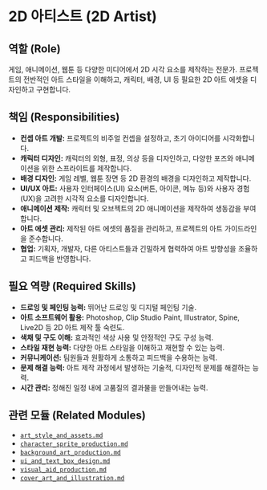 # 2D 아티스트 (2D Artist)

## 역할 (Role)

게임, 애니메이션, 웹툰 등 다양한 미디어에서 2D 시각 요소를 제작하는 전문가. 프로젝트의 전반적인 아트 스타일을 이해하고, 캐릭터, 배경, UI 등 필요한 2D 아트 에셋을 디자인하고 구현합니다.

## 책임 (Responsibilities)

* **컨셉 아트 개발:** 프로젝트의 비주얼 컨셉을 설정하고, 초기 아이디어를 시각화합니다.
* **캐릭터 디자인:** 캐릭터의 외형, 표정, 의상 등을 디자인하고, 다양한 포즈와 애니메이션을 위한 스프라이트를 제작합니다.
* **배경 디자인:** 게임 레벨, 웹툰 장면 등 2D 환경의 배경을 디자인하고 제작합니다.
* **UI/UX 아트:** 사용자 인터페이스(UI) 요소(버튼, 아이콘, 메뉴 등)와 사용자 경험(UX)을 고려한 시각적 요소를 디자인합니다.
* **애니메이션 제작:** 캐릭터 및 오브젝트의 2D 애니메이션을 제작하여 생동감을 부여합니다.
* **아트 에셋 관리:** 제작된 아트 에셋의 품질을 관리하고, 프로젝트의 아트 가이드라인을 준수합니다.
* **협업:** 기획자, 개발자, 다른 아티스트들과 긴밀하게 협력하여 아트 방향성을 조율하고 피드백을 반영합니다.

## 필요 역량 (Required Skills)

* **드로잉 및 페인팅 능력:** 뛰어난 드로잉 및 디지털 페인팅 기술.
* **아트 소프트웨어 활용:** Photoshop, Clip Studio Paint, Illustrator, Spine, Live2D 등 2D 아트 제작 툴 숙련도.
* **색채 및 구도 이해:** 효과적인 색상 사용 및 안정적인 구도 구성 능력.
* **스타일 재현 능력:** 다양한 아트 스타일을 이해하고 재현할 수 있는 능력.
* **커뮤니케이션:** 팀원들과 원활하게 소통하고 피드백을 수용하는 능력.
* **문제 해결 능력:** 아트 제작 과정에서 발생하는 기술적, 디자인적 문제를 해결하는 능력.
* **시간 관리:** 정해진 일정 내에 고품질의 결과물을 만들어내는 능력.

## 관련 모듈 (Related Modules)

* [`art_style_and_assets.md`](../modules/art_style_and_assets.md)
* [`character_sprite_production.md`](../modules/character_sprite_production.md)
* [`background_art_production.md`](../modules/background_art_production.md)
* [`ui_and_text_box_design.md`](../modules/ui_and_text_box_design.md)
* [`visual_aid_production.md`](../modules/visual_aid_production.md)
* [`cover_art_and_illustration.md`](../modules/cover_art_and_illustration.md)
